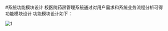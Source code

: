 #系统功能模块设计
   校医院药房管理系统通过对用户需求和系统业务流程分析可得功能模块设计
    功能模块设计如下：



![1](http://ww1.sinaimg.cn/mw1024/d39fda55gw1extvae18eaj20jb0d30u8.jpg)
